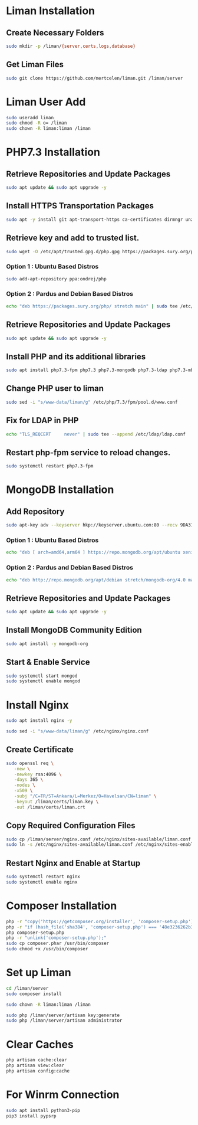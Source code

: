 # Liman Installation

## Create Necessary Folders
```bash
sudo mkdir -p /liman/{server,certs,logs,database}
```
## Get Liman Files
```bash
sudo git clone https://github.com/mertcelen/liman.git /liman/server
```
# Liman User Add
```bash
sudo useradd liman
sudo chmod -R o= /liman
sudo chown -R liman:liman /liman
```
# PHP7.3 Installation

## Retrieve Repositories and Update Packages
```bash
sudo apt update && sudo apt upgrade -y
```
## Install HTTPS Transportation Packages
```bash
sudo apt -y install git apt-transport-https ca-certificates dirmngr unzip
```
## Retrieve key and add to trusted list.
```bash
sudo wget -O /etc/apt/trusted.gpg.d/php.gpg https://packages.sury.org/php/apt.gpg
```
### Option 1 : Ubuntu Based Distros
```bash
sudo add-apt-repository ppa:ondrej/php
```
### Option 2 : Pardus and Debian Based Distros
```bash
echo "deb https://packages.sury.org/php/ stretch main" | sudo tee /etc/apt/sources.list.d/php.list
```

## Retrieve Repositories and Update Packages
```bash
sudo apt update && sudo apt upgrade -y
```
## Install PHP and its additional libraries
```bash
sudo apt install php7.3-fpm php7.3 php7.3-mongodb php7.3-ldap php7.3-mbstring php7.3-xml php7.3-zip php7.3-ssh2 -y
```
## Change PHP user to liman
```bash
sudo sed -i "s/www-data/liman/g" /etc/php/7.3/fpm/pool.d/www.conf
```
## Fix for LDAP in PHP
```bash
echo "TLS_REQCERT     never" | sudo tee --append /etc/ldap/ldap.conf
```
## Restart php-fpm service to reload changes.
```bash
sudo systemctl restart php7.3-fpm
```
# MongoDB Installation

## Add Repository
```bash
sudo apt-key adv --keyserver hkp://keyserver.ubuntu.com:80 --recv 9DA31620334BD75D9DCB49F368818C72E52529D4
```
### Option 1 : Ubuntu Based Distros
```bash
echo "deb [ arch=amd64,arm64 ] https://repo.mongodb.org/apt/ubuntu xenial/mongodb-org/4.0 multiverse" | sudo tee /etc/apt/sources.list.d/mongodb-org-4.0.list
```
### Option 2 : Pardus and Debian Based Distros
```bash
echo "deb http://repo.mongodb.org/apt/debian stretch/mongodb-org/4.0 main" | sudo tee /etc/apt/sources.list.d/mongodb.list
```
## Retrieve Repositories and Update Packages
```bash
sudo apt update && sudo apt upgrade -y
```
## Install MongoDB Community Edition
```bash
sudo apt install -y mongodb-org
```
## Start & Enable Service
```bash
sudo systemctl start mongod
sudo systemctl enable mongod
```
# Install Nginx
```bash
sudo apt install nginx -y

sudo sed -i "s/www-data/liman/g" /etc/nginx/nginx.conf
```
## Create Certificate
```bash
sudo openssl req \
   -new \
   -newkey rsa:4096 \
   -days 365 \
   -nodes \
   -x509 \
   -subj "/C=TR/ST=Ankara/L=Merkez/O=Havelsan/CN=liman" \
   -keyout /liman/certs/liman.key \
   -out /liman/certs/liman.crt
```
## Copy Required Configuration Files
```bash
sudo cp /liman/server/nginx.conf /etc/nginx/sites-available/liman.conf
sudo ln -s /etc/nginx/sites-available/liman.conf /etc/nginx/sites-enabled/liman.conf
```
## Restart Nginx and Enable at Startup
```bash
sudo systemctl restart nginx
sudo systemctl enable nginx
```
# Composer Installation
```bash
php -r "copy('https://getcomposer.org/installer', 'composer-setup.php');"
php -r "if (hash_file('sha384', 'composer-setup.php') === '48e3236262b34d30969dca3c37281b3b4bbe3221bda826ac6a9a62d6444cdb0dcd0615698a5cbe587c3f0fe57a54d8f5') { echo 'Installer verified'; } else { echo 'Installer corrupt'; unlink('composer-setup.php'); } echo PHP_EOL;"
php composer-setup.php
php -r "unlink('composer-setup.php');"
sudo cp composer.phar /usr/bin/composer
sudo chmod +x /usr/bin/composer
```
# Set up Liman
```bash
cd /liman/server
sudo composer install

sudo chown -R liman:liman /liman

sudo php /liman/server/artisan key:generate
sudo php /liman/server/artisan administrator
```

# Clear Caches
```bash
php artisan cache:clear
php artisan view:clear
php artisan config:cache
```

# For Winrm Connection

```bash
sudo apt install python3-pip
pip3 install pypsrp
```
